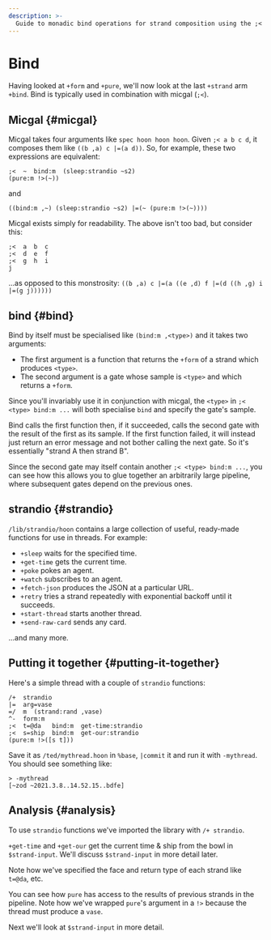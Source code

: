 ```yaml
---
description: >-
  Guide to monadic bind operations for strand composition using the ;< micgal rune, chaining strands sequentially, error handling, and strandio library functions for complex thread operations.
---
```


# Bind

Having looked at `+form` and `+pure`, we'll now look at the last `+strand` arm `+bind`. Bind is typically used in combination with micgal (`;<`).

## Micgal {#micgal}

Micgal takes four arguments like `spec hoon hoon hoon`. Given `;< a b c d`, it composes them like `((b ,a) c |=(a d))`. So, for example, these two expressions are equivalent:

```hoon
;<  ~  bind:m  (sleep:strandio ~s2)
(pure:m !>(~))
```

and

```hoon
((bind:m ,~) (sleep:strandio ~s2) |=(~ (pure:m !>(~))))
```

Micgal exists simply for readability. The above isn't too bad, but consider this:

```hoon
;<  a  b  c
;<  d  e  f
;<  g  h  i
j
```

...as opposed to this monstrosity: `((b ,a) c |=(a ((e ,d) f |=(d ((h ,g) i |=(g j))))))`

## bind {#bind}

Bind by itself must be specialised like `(bind:m ,<type>)` and it takes two arguments:

- The first argument is a function that returns the `+form` of a strand which produces `<type>`.
- The second argument is a gate whose sample is `<type>` and which returns a `+form`.

Since you'll invariably use it in conjunction with micgal, the `<type>` in `;< <type> bind:m ...` will both specialise `bind` and specify the gate's sample.

Bind calls the first function then, if it succeeded, calls the second gate with the result of the first as its sample. If the first function failed, it will instead just return an error message and not bother calling the next gate. So it's essentially "strand A then strand B".

Since the second gate may itself contain another `;< <type> bind:m ...`, you can see how this allows you to glue together an arbitrarily large pipeline, where subsequent gates depend on the previous ones.

## strandio {#strandio}

`/lib/strandio/hoon` contains a large collection of useful, ready-made functions for use in threads. For example:

- `+sleep` waits for the specified time.
- `+get-time` gets the current time.
- `+poke` pokes an agent.
- `+watch` subscribes to an agent.
- `+fetch-json` produces the JSON at a particular URL.
- `+retry` tries a strand repeatedly with exponential backoff until it succeeds.
- `+start-thread` starts another thread.
- `+send-raw-card` sends any card.

...and many more.

## Putting it together {#putting-it-together}

Here's a simple thread with a couple of `strandio` functions:

```hoon
/+  strandio
|=  arg=vase
=/  m  (strand:rand ,vase)
^-  form:m
;<  t=@da   bind:m  get-time:strandio
;<  s=ship  bind:m  get-our:strandio
(pure:m !>([s t]))
```

Save it as `/ted/mythread.hoon` in `%base`, `|commit` it and run it with `-mythread`. You should see something like:

```
> -mythread
[~zod ~2021.3.8..14.52.15..bdfe]
```

## Analysis {#analysis}

To use `strandio` functions we've imported the library with `/+ strandio`.

`+get-time` and `+get-our` get the current time & ship from the bowl in `$strand-input`. We'll discuss `$strand-input` in more detail later.

Note how we've specified the face and return type of each strand like `t=@da`, etc.

You can see how `pure` has access to the results of previous strands in the pipeline. Note how we've wrapped `pure`'s argument in a `!>` because the thread must produce a `vase`.

Next we'll look at `$strand-input` in more detail.
